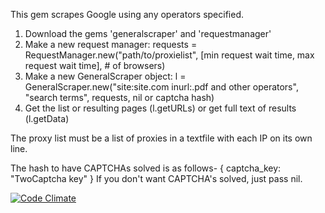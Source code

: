 This gem scrapes Google using any operators specified.

1. Download the gems 'generalscraper' and 'requestmanager'
2. Make a new request manager:
requests = RequestManager.new("path/to/proxielist", [min request wait time, max request wait time], # of browsers)
3. Make a new GeneralScraper object:
l = GeneralScraper.new("site:site.com inurl:.pdf and other operators", "search terms", requests, nil or captcha hash)
4. Get the list or resulting pages (l.getURLs) or get full text of results (l.getData)

The proxy list must be a list of proxies in a textfile with each IP on its own line.

The hash to have CAPTCHAs solved is as follows-
{
  captcha_key: "TwoCaptcha key"
}
If you don't want CAPTCHA's solved, just pass nil.

[![Code Climate](https://codeclimate.com/github/TransparencyToolkit/generalscraper/badges/gpa.svg)](https://codeclimate.com/github/TransparencyToolkit/generalscraper)
